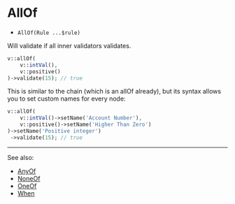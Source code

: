 # AllOf

- `AllOf(Rule ...$rule)`

Will validate if all inner validators validates.

```php
v::allOf(
    v::intVal(),
    v::positive()
)->validate(15); // true
```

This is similar to the chain (which is an allOf already), but
its syntax allows you to set custom names for every node:

```php
v::allOf(
    v::intVal()->setName('Account Number'),
    v::positive()->setName('Higher Than Zero')
)->setName('Positive integer')
 ->validate(15); // true
```

***
See also:

  * [AnyOf](AnyOf.md)
  * [NoneOf](NoneOf.md)
  * [OneOf](OneOf.md)
  * [When](When.md)
